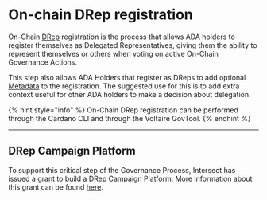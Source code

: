 # On-chain DRep registration

On-Chain [DRep](broken-reference) registration is the process that allows ADA holders to register themselves as Delegated Representatives, giving them the ability to represent themselves or others when voting on active On-Chain Governance Actions.

This step also allows ADA Holders that register as DReps to add optional [Metadata](../key-terms/metadata.md) to the registration. The suggested use for this is to add extra context useful for other ADA holders to make a decision about delegation.

{% hint style="info" %}
On-Chain DRep registration can be  performed through the Cardano CLI and through the Voltaire GovTool.
{% endhint %}



***

## DRep Campaign Platform

To support this critical step of the Governance Process, Intersect has issued a grant to build a DRep Campaign Platform. More information about this grant can be found [here](https://app.gitbook.com/s/7IvOomm3j1VTewu5MKAE/cohort-2/drep-campaign-platform).
